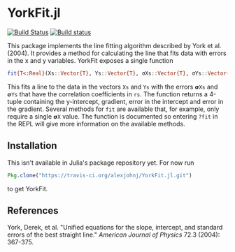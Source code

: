 # YorkFit.jl

[![Build Status](https://travis-ci.org/alexjohnj/YorkFit.jl.svg?branch=master)](https://travis-ci.org/alexjohnj/YorkFit.jl)
[![Build status](https://ci.appveyor.com/api/projects/status/wbd43g85rvkk56sc?svg=true)](https://ci.appveyor.com/project/alexjohnj/yorkfit-jl)


This package implements the line fitting algorithm described by York et
al. (2004). It provides a method for calculating the line that fits data with
errors in the x and y variables. YorkFit exposes a single function

``` julia
fit{T<:Real}(Xs::Vector{T}, Ys::Vector{T}, σXs::Vector{T}, σYs::Vector{T}, rs::Vector{T}; kwargs...)::Tuple{T,T,T,T}
```

This fits a line to the data in the vectors `Xs` and `Ys` with the errors `𝞂Xs`
and `𝞂Ys` that have the correlation coefficients in `rs`. The function returns a
4-tuple containing the y-intercept, gradient, error in the intercept and error
in the gradient. Several methods for `fit` are available that, for example, only
require a single `𝞂X` value. The function is documented so entering `?fit` in
the REPL will give more information on the available methods.

## Installation

This isn't available in Julia's package repository yet. For now run

``` julia
Pkg.clone("https://travis-ci.org/alexjohnj/YorkFit.jl.git")
```

to get YorkFit.

## References

York, Derek, et al. "Unified equations for the slope, intercept, and standard
errors of the best straight line." _American Journal of Physics_ 72.3 (2004):
367-375.
